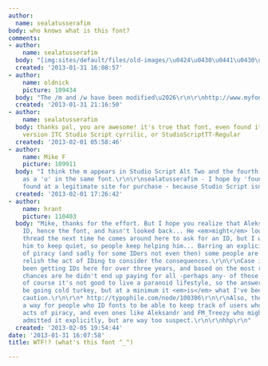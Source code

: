 ```yaml
---
author:
  name: sealatusserafim
body: who knows what is this font?
comments:
- author:
    name: sealatusserafim
  body: "[img:sites/default/files/old-images/\u0424\u0430\u0441\u0430\u04341_4743.jpg]"
  created: '2013-01-31 16:08:57'
- author:
    name: oldnick
    picture: 109434
  body: "The /m and /w have been modified\u2026\r\n\r\nhttp://www.myfonts.com/fonts/itc/studio-script/"
  created: '2013-01-31 21:16:50'
- author:
    name: sealatusserafim
  body: thanks pal, you are awesome! it's true that font, even found it's cyrrilic
    version ITC Studio Script cyrrilic, or StudioScriptTT-Regular
  created: '2013-02-01 05:58:46'
- author:
    name: Mike F
    picture: 109911
  body: "I think the m appears in Studio Script Alt Two and the fourth letter appears
    as a 'u' in the same font.\r\n\r\nsealatusserafim - I hope by 'found, you mean
    found at a legitimate site for purchase - because Studio Script isn't a free font."
  created: '2013-02-01 17:26:42'
- author:
    name: hrant
    picture: 110403
  body: "Mike, thanks for the effort. But I hope you realize that Aleksandr got his
    ID, hence the font, and hasn't looked back... He <em>might</em> look back at this
    thread the next time he comes around here to ask for an ID, but I would expect
    him to keep quiet, so people keep helping him... Barring an explicit admission
    of piracy (and sadly for some IDers not even then) some people are too eager to
    relish the act of IDing to consider the consequences.\r\n\r\nCase in point:\r\nhttp://typophile.com/user/64412\r\nHe's
    been getting IDs here for over three years, and based on the most recent thread*
    chances are he didn't end up paying for all -perhaps any- of those fonts. But
    of course it's not good to live a paranoid lifestyle, so the answer might not
    be going cold turkey, but at a minimum it <em>is</em> what I've been saying: using
    caution.\r\n\r\n* http://typophile.com/node/100306\r\n\r\nAlso, there should be
    a way for people who ID fonts to be able to keep track of users who flaunt their
    acts of piracy, and even ones like Aleksandr and FM_Treezy who might not have
    admitted it explicitly, but are way too suspect.\r\n\r\nhhp\r\n"
  created: '2013-02-05 19:54:44'
date: '2013-01-31 16:07:58'
title: WTF!? (what's this font ^_^)

---
```

